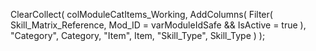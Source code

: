 ClearCollect(
    colModuleCatItems_Working,
    AddColumns(
        Filter(
            Skill_Matrix_Reference,
            Mod_ID = varModuleIdSafe && IsActive = true
        ),
        "Category", Category,
        "Item", Item,
        "Skill_Type", Skill_Type
    )
);
